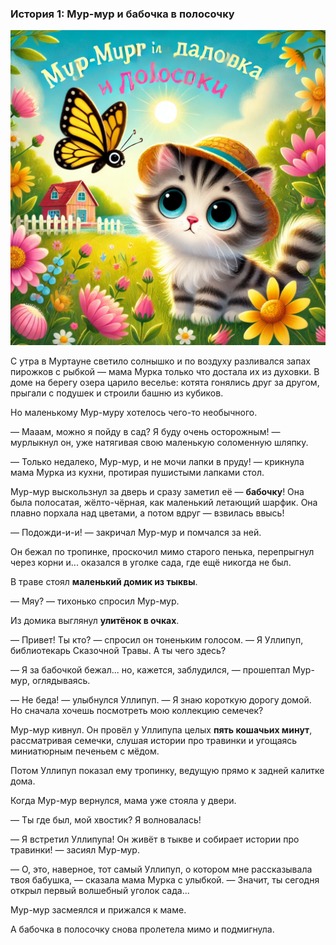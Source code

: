 ### **История 1: Мур-мур и бабочка в полосочку**

![story-1](../_assets/img/story-1.webp)

С утра в Муртауне светило солнышко и по воздуху разливался запах пирожков с рыбкой — мама Мурка только что достала их из духовки. В доме на берегу озера царило веселье: котята гонялись друг за другом, прыгали с подушек и строили башню из кубиков.

Но маленькому Мур-муру хотелось чего-то необычного.

— Мааам, можно я пойду в сад? Я буду очень осторожным! — мурлыкнул он, уже натягивая свою маленькую соломенную шляпку.

— Только недалеко, Мур-мур, и не мочи лапки в пруду! — крикнула мама Мурка из кухни, протирая пушистыми лапками стол.

Мур-мур выскользнул за дверь и сразу заметил её — **бабочку**! Она была полосатая, жёлто-чёрная, как маленький летающий шарфик. Она плавно порхала над цветами, а потом вдруг — взвилась ввысь!

— Подожди-и-и! — закричал Мур-мур и помчался за ней.

Он бежал по тропинке, проскочил мимо старого пенька, перепрыгнул через корни и... оказался в уголке сада, где ещё никогда не был.

В траве стоял **маленький домик из тыквы**.

— Мяу? — тихонько спросил Мур-мур.

Из домика выглянул **улитёнок в очках**.

— Привет! Ты кто? — спросил он тоненьким голосом. — Я Уллипуп, библиотекарь Сказочной Травы. А ты чего здесь?

— Я за бабочкой бежал... но, кажется, заблудился, — прошептал Мур-мур, оглядываясь.

— Не беда! — улыбнулся Уллипуп. — Я знаю короткую дорогу домой. Но сначала хочешь посмотреть мою коллекцию семечек?

Мур-мур кивнул. Он провёл у Уллипупа целых **пять кошачьих минут**, рассматривая семечки, слушая истории про травинки и угощаясь миниатюрным печеньем с мёдом.

Потом Уллипуп показал ему тропинку, ведущую прямо к задней калитке дома.

Когда Мур-мур вернулся, мама уже стояла у двери.

— Ты где был, мой хвостик? Я волновалась!

— Я встретил Уллипупа! Он живёт в тыкве и собирает истории про травинки! — засиял Мур-мур.

— О, это, наверное, тот самый Уллипуп, о котором мне рассказывала твоя бабушка, — сказала мама Мурка с улыбкой. — Значит, ты сегодня открыл первый волшебный уголок сада...

Мур-мур засмеялся и прижался к маме.

А бабочка в полосочку снова пролетела мимо и подмигнула.
